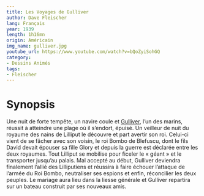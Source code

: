 ```yaml
---
title: Les Voyages de Gulliver
author: Dave Fleischer
lang: Français
year: 1939
length: 1h16mn
origin: Américain
img_name: gulliver.jpg
youtube_url: https://www.youtube.com/watch?v=bQoZyiSohGQ
category:
- Dessins Animés
tags:
- Fleischer
---
```



# Synopsis

Une nuit de forte tempête, un navire coule et [Gulliver](https://www.amazon.fr/gp/product/B006LNAAXM/ref=as_li_tl?ie=UTF8&tag=ctimes-21&camp=1642&creative=6746&linkCode=as2&creativeASIN=B006LNAAXM&linkId=1840debfc4fee10c49c391742b9088ba), l’un des marins, réussit à atteindre une plage où il s’endort, épuisé. Un veilleur de nuit du royaume des nains de Lilliput le découvre et part avertir son roi. Celui-ci vient de se fâcher avec son voisin, le roi Bombo de Blefuscu, dont le fils David devait épouser sa fille Glory et depuis la guerre est déclarée entre les deux royaumes. Tout Lilliput se mobilise pour ficeler le « géant » et le transporter jusqu’au palais. Mal accepté au début, Gulliver deviendra finalement l’allié des Lilliputiens et réussira à faire échouer l’attaque de l’armée du Roi Bombo, neutraliser ses espions et enfin, réconcilier les deux peuples. Le mariage aura lieu dans la liesse générale et Gulliver repartira sur un bateau construit par ses nouveaux amis.
